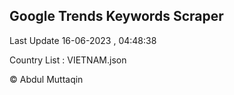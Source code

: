

## Google Trends Keywords Scraper 
 
Last Update 16-06-2023 , 04:48:38

Country List :
VIETNAM.json



© Abdul Muttaqin 
